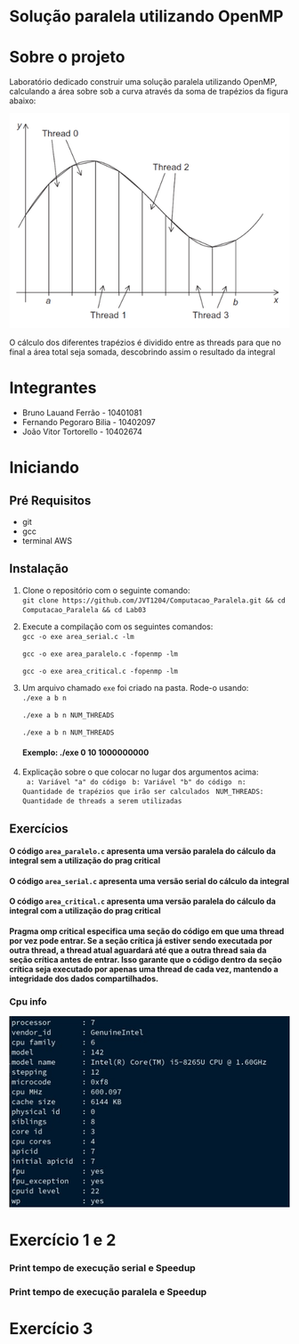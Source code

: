 # Solução paralela utilizando OpenMP

# Sobre o projeto

Laboratório dedicado construir uma solução paralela utilizando OpenMP, calculando 
a área sobre sob a curva através da soma de trapézios da figura abaixo:

![alt](/assets/figura_enunciado_Lab03.png)

O cálculo dos diferentes trapézios é dividido entre as threads para que no final a área
total seja somada, descobrindo assim o resultado da integral

# Integrantes

- Bruno Lauand Ferrão - 10401081
- Fernando Pegoraro Bilia - 10402097
- João Vitor Tortorello - 10402674

# Iniciando

## Pré Requisitos

- git
- gcc
- terminal AWS

## Instalação

1. Clone o repositório com o seguinte comando:\
`git clone https://github.com/JVT1204/Computacao_Paralela.git && cd Computacao_Paralela && cd Lab03`

2. Execute a compilação com os seguintes comandos:\
`gcc -o exe area_serial.c -lm`

    `gcc -o exe area_paralelo.c -fopenmp -lm`

    `gcc -o exe area_critical.c -fopenmp -lm`

3. Um arquivo chamado `exe` foi criado na pasta. Rode-o usando:\
`./exe a b n`

   `./exe a b n NUM_THREADS`

   `./exe a b n NUM_THREADS`

   #### Exemplo: ./exe 0 10 1000000000

4. Explicação sobre o que colocar no lugar dos argumentos acima:\
` a: Variável "a" do código`
` b: Variável "b" do código`
` n: Quantidade de trapézios que irão ser calculados`
` NUM_THREADS: Quantidade de threads a serem utilizadas`

## Exercícios

#### O código `area_paralelo.c` apresenta uma versão paralela do cálculo da integral sem a utilização do prag critical
#### O código `area_serial.c` apresenta uma versão serial do cálculo da integral
#### O código `area_critical.c` apresenta uma versão paralela do cálculo da integral com a utilização do prag critical
#### Pragma omp critical especifica uma seção do código em que uma thread por vez pode entrar. Se a seção crítica já estiver sendo executada por outra thread, a thread atual aguardará até que a outra thread saia da seção crítica antes de entrar. Isso garante que o código dentro da seção crítica seja executado por apenas uma thread de cada vez, mantendo a integridade dos dados compartilhados.

### Cpu info

![alt](/assets/cpu_info_Lab03.png)

# Exercício 1 e 2

### Print tempo de execução serial e Speedup

### Print tempo de execução paralela e Speedup

# Exercício 3